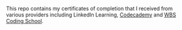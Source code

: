 This repo contains my certificates of completion that I received from various providers including LinkedIn Learning, [Codecademy](https://www.codecademy.com/) and [WBS Coding School](https://www.wbscodingschool.com/).
